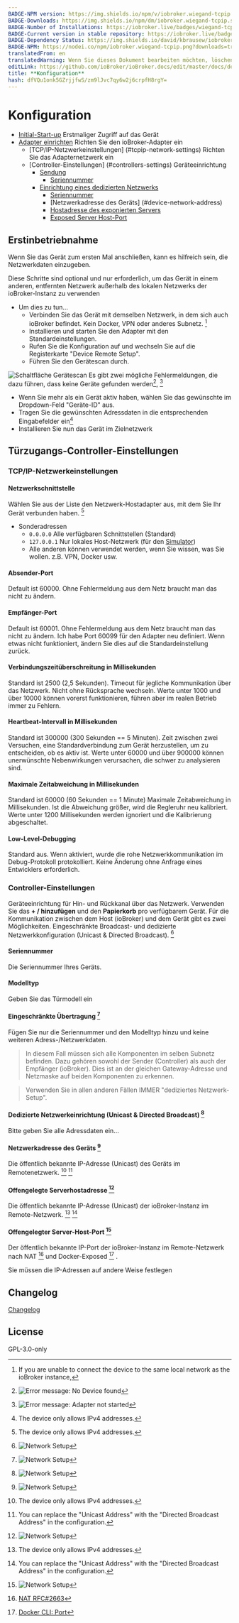 ```yaml
---
BADGE-NPM version: https://img.shields.io/npm/v/iobroker.wiegand-tcpip.svg
BADGE-Downloads: https://img.shields.io/npm/dm/iobroker.wiegand-tcpip.svg
BADGE-Number of Installations: https://iobroker.live/badges/wiegand-tcpip-installed.svg
BADGE-Current version in stable repository: https://iobroker.live/badges/wiegand-tcpip-stable.svg
BADGE-Dependency Status: https://img.shields.io/david/kbrausew/iobroker.wiegand-tcpip.svg
BADGE-NPM: https://nodei.co/npm/iobroker.wiegand-tcpip.png?downloads=true
translatedFrom: en
translatedWarning: Wenn Sie dieses Dokument bearbeiten möchten, löschen Sie bitte das Feld "translationsFrom". Andernfalls wird dieses Dokument automatisch erneut übersetzt
editLink: https://github.com/ioBroker/ioBroker.docs/edit/master/docs/de/adapterref/iobroker.wiegand-tcpip/README.md
title: **Konfiguration**
hash: dfVQu1onk5GZrjjfwS/zm9lJvc7qy6w2j6crpfH8rgY=
---
```

# **Konfiguration**
- [Initial-Start-up](#initial-start-up) Erstmaliger Zugriff auf das Gerät
- [Adapter einrichten](#door-access-controllers-settings) Richten Sie den ioBroker-Adapter ein
  - [TCP/IP-Netzwerkeinstellungen] (#tcpip-network-settings) Richten Sie das Adapternetzwerk ein
  - [Controller-Einstellungen] (#controllers-settings) Geräteeinrichtung
    - [Sendung](#Sendung)
      - [Seriennummer](#Seriennummer)
    - [Einrichtung eines dedizierten Netzwerks](#dedicated-network-setup)
      - [Seriennummer](#Seriennummer)
      - [Netzwerkadresse des Geräts] (#device-network-address)
      - [Hostadresse des exponierten Servers](#exposed-server-host-address)
      - [Exposed Server Host-Port](#exposed-server-host-port)

## **Erstinbetriebnahme**
Wenn Sie das Gerät zum ersten Mal anschließen, kann es hilfreich sein, die Netzwerkdaten einzugeben.

Diese Schritte sind optional und nur erforderlich, um das Gerät in einem anderen, entfernten Netzwerk außerhalb des lokalen Netzwerks der ioBroker-Instanz zu verwenden

* Um dies zu tun...
  - Verbinden Sie das Gerät mit demselben Netzwerk, in dem sich auch ioBroker befindet. Kein Docker, VPN oder anderes Subnetz. [^1]
  - Installieren und starten Sie den Adapter mit den Standardeinstellungen.
  - Rufen Sie die Konfiguration auf und wechseln Sie auf die Registerkarte "Device Remote Setup".
  - Führen Sie den Gerätescan durch.

![Schaltfläche Gerätescan](../../../en/adapterref/iobroker.wiegand-tcpip/images/device-scan.png) Es gibt zwei mögliche Fehlermeldungen, die dazu führen, dass keine Geräte gefunden werden[^3], [^4]

  - Wenn Sie mehr als ein Gerät aktiv haben, wählen Sie das gewünschte im Dropdown-Feld "Geräte-ID" aus.
  - Tragen Sie die gewünschten Adressdaten in die entsprechenden Eingabefelder ein[^2]
  - Installieren Sie nun das Gerät im Zielnetzwerk

## **Türzugangs-Controller-Einstellungen**
### **TCP/IP-Netzwerkeinstellungen**
#### **Netzwerkschnittstelle**
Wählen Sie aus der Liste den Netzwerk-Hostadapter aus, mit dem Sie Ihr Gerät verbunden haben. [^2]

- Sonderadressen
  - `0.0.0.0` Alle verfügbaren Schnittstellen (Standard)
  - `127.0.0.1` Nur lokales Host-Netzwerk (für den [Simulator](https://github.com/uhppoted/uhppote-simulator))
  - Alle anderen können verwendet werden, wenn Sie wissen, was Sie wollen. z.B. VPN, Docker usw.

#### **Absender-Port**
Default ist 60000. Ohne Fehlermeldung aus dem Netz braucht man das nicht zu ändern.

#### **Empfänger-Port**
Default ist 60001. Ohne Fehlermeldung aus dem Netz braucht man das nicht zu ändern.
Ich habe Port 60099 für den Adapter neu definiert. Wenn etwas nicht funktioniert, ändern Sie dies auf die Standardeinstellung zurück.

#### **Verbindungszeitüberschreitung in Millisekunden**
Standard ist 2500 (2,5 Sekunden).
Timeout für jegliche Kommunikation über das Netzwerk.
Nicht ohne Rücksprache wechseln.
Werte unter 1000 und über 10000 können vorerst funktionieren, führen aber im realen Betrieb immer zu Fehlern.

#### **Heartbeat-Intervall in Millisekunden**
Standard ist 300000 (300 Sekunden == 5 Minuten).
Zeit zwischen zwei Versuchen, eine Standardverbindung zum Gerät herzustellen, um zu entscheiden, ob es aktiv ist.
Werte unter 60000 und über 900000 können unerwünschte Nebenwirkungen verursachen, die schwer zu analysieren sind.

#### **Maximale Zeitabweichung in Millisekunden**
Standard ist 60000 (60 Sekunden == 1 Minute) Maximale Zeitabweichung in Millisekunden.
Ist die Abweichung größer, wird die Regleruhr neu kalibriert.
Werte unter 1200 Millisekunden werden ignoriert und die Kalibrierung abgeschaltet.

#### **Low-Level-Debugging**
Standard aus. Wenn aktiviert, wurde die rohe Netzwerkkommunikation im Debug-Protokoll protokolliert.
Keine Änderung ohne Anfrage eines Entwicklers erforderlich.

### **Controller-Einstellungen**
Geräteeinrichtung für Hin- und Rückkanal über das Netzwerk.
Verwenden Sie das **+ / hinzufügen** und den **Papierkorb** pro verfügbarem Gerät.
Für die Kommunikation zwischen dem Host (ioBroker) und dem Gerät gibt es zwei Möglichkeiten.
Eingeschränkte Broadcast- und dedizierte Netzwerkkonfiguration (Unicast & Directed Broadcast). [^7]

#### **Seriennummer**
Die Seriennummer Ihres Geräts.

#### **Modelltyp**
Geben Sie das Türmodell ein

#### **Eingeschränkte Übertragung** [^7]
Fügen Sie nur die Seriennummer und den Modelltyp hinzu und keine weiteren Adress-/Netzwerkdaten.
>In diesem Fall müssen sich alle Komponenten im selben Subnetz befinden.
>Dazu gehören sowohl der Sender (Controller) als auch der Empfänger (ioBroker).
>Dies ist an der gleichen Gateway-Adresse und Netzmaske auf beiden Komponenten zu erkennen.

>Verwenden Sie in allen anderen Fällen IMMER "dediziertes Netzwerk-Setup".

#### **Dedizierte Netzwerkeinrichtung (Unicast & Directed Broadcast)** [^7]
Bitte geben Sie alle Adressdaten ein...

#### **Netzwerkadresse des Geräts** [^7]
Die öffentlich bekannte IP-Adresse (Unicast) des Geräts im Remotenetzwerk. [^2] [^8]

#### **Offengelegte Serverhostadresse** [^7]
Die öffentlich bekannte IP-Adresse (Unicast) der ioBroker-Instanz im Remote-Netzwerk. [^2] [^8]

#### **Offengelegter Server-Host-Port** [^7]
Der öffentlich bekannte IP-Port der ioBroker-Instanz im Remote-Netzwerk nach NAT [^5] und Docker-Exposed [^6] .

[^1]: If you are unable to connect the device to the same local network as the ioBroker instance,

  Sie müssen die IP-Adressen auf andere Weise festlegen

[^2]: The device only allows IPv4 addresses.

[^3]: ![Error message: No Device found](../../../en/adapterref/iobroker.wiegand-tcpip/images/no-devices-found.png)

[^4]: ![Error message: Adapter not started](../../../en/adapterref/iobroker.wiegand-tcpip/images/adapter-not-run.png)

[^5]: [NAT RFC#2663](https://datatracker.ietf.org/doc/html/rfc2663)

[^6]: [Docker CLI: Port](https://docs.docker.com/engine/reference/commandline/port/)

[^7]: ![Network Setup](../../../en/adapterref/iobroker.wiegand-tcpip/images/network-setup.png)

[^8]: You can replace the "Unicast Address" with the "Directed Broadcast Address" in the configuration.

## Changelog
[Changelog](CHANGELOG.md)

## License
GPL-3.0-only